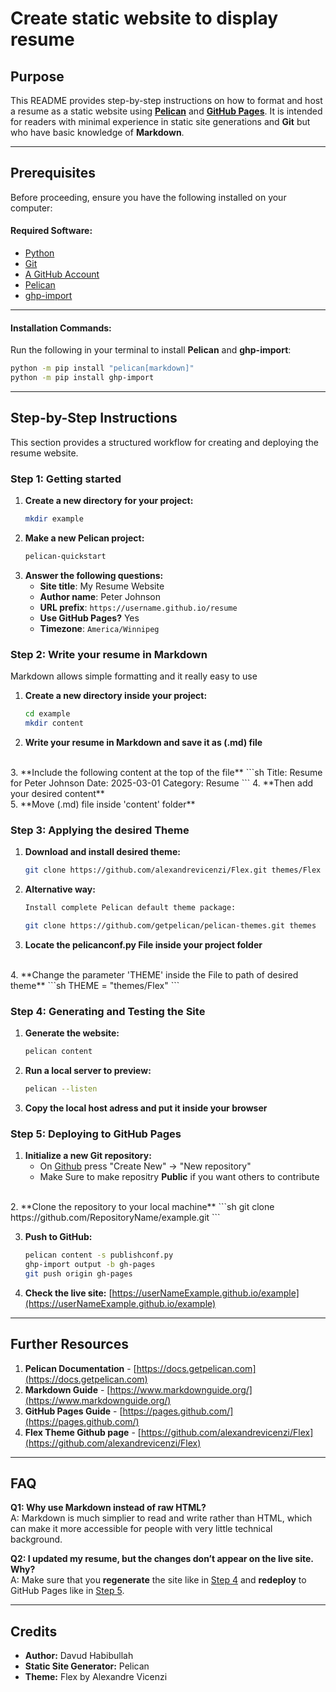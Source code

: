 # Create static website to display resume

## Purpose

This README provides step-by-step instructions on how to format and host a resume as a static website using [**Pelican**](https://getpelican.com/) and [**GitHub Pages**](https://pages.github.com/). It is intended for readers with minimal experience in static site generations and **Git** but who have basic knowledge of **Markdown**.

***

## Prerequisites

Before proceeding, ensure you have the following installed on your computer:

#### Required Software:

- [Python](https://www.python.org)
- [Git](https://git-scm.com)
- [A GitHub Account](https://github.com)
- [Pelican](#installation-commands) 
- [ghp-import](#installation-commands)

***

#### Installation Commands:

Run the following in your terminal to install **Pelican** and **ghp-import**:

```sh
python -m pip install "pelican[markdown]"
python -m pip install ghp-import
```

***

## Step-by-Step Instructions

This section provides a structured workflow for creating and deploying the resume website. 

### Step 1: Getting started  
1. **Create a new directory for your project:**
   ```sh
   mkdir example
   ```
2. **Make a new Pelican project:**
   ```sh
   pelican-quickstart
   ```
3. **Answer the following questions:**
   - **Site title**: My Resume Website
   - **Author name**: Peter Johnson
   - **URL prefix**: `https://username.github.io/resume`
   - **Use GitHub Pages?** Yes
   - **Timezone**: `America/Winnipeg`

### Step 2: Write your resume in Markdown


Markdown allows simple formatting and it really easy to use

1. **Create a new directory inside your project:**
   ```sh
   cd example
   mkdir content
   ```
2. **Write your resume in Markdown and save it as (.md) file**    
<br>
3. **Include the following content at the top of the file**  
   ```sh
   Title: Resume for Peter Johnson
   Date: 2025-03-01
   Category: Resume
   ```
4. **Then add your desired content**
<br>
5. **Move (.md) file inside 'content' folder**

### Step 3: Applying the desired Theme

1. **Download and install desired theme:**
   ```sh
   git clone https://github.com/alexandrevicenzi/Flex.git themes/Flex
   ```
2. **Alternative way:**
   ```sh
   Install complete Pelican default theme package:

   git clone https://github.com/getpelican/pelican-themes.git themes
   ```

3. **Locate the pelicanconf.py File inside your project folder**  
<br>
4. **Change the parameter 'THEME' inside the File to path of desired theme**
   ```sh
   THEME = "themes/Flex"
   ```

### Step 4: Generating and Testing the Site


1. **Generate the website:**
   ```sh
   pelican content
   ```
2. **Run a local server to preview:**
   ```sh
   pelican --listen
   ```
3. **Copy the local host adress and put it inside your browser**

### Step 5: Deploying to GitHub Pages

1. **Initialize a new Git repository:**
   - On [Github](https://github.com/) press "Create New" -> "New repository"
   - Make Sure to make repositry **Public** if you want others to contribute
  <br>
2. **Clone the repository to your local machine**  
   ```sh
   git clone https://github.com/RepositoryName/example.git
   ```

3. **Push to GitHub:**
   ```sh
   pelican content -s publishconf.py
   ghp-import output -b gh-pages
   git push origin gh-pages
   ```

4. **Check the live site:**  [https://userNameExample.github.io/example](https://userNameExample.github.io/example)

***

## Further Resources

1. **Pelican Documentation** - [https://docs.getpelican.com](https://docs.getpelican.com)
2. **Markdown Guide** - [https://www.markdownguide.org/](https://www.markdownguide.org/)
3. **GitHub Pages Guide** - [https://pages.github.com/](https://pages.github.com/)
4. **Flex Theme Github page** - [https://github.com/alexandrevicenzi/Flex](https://github.com/alexandrevicenzi/Flex)

***

## FAQ

**Q1: Why use Markdown instead of raw HTML?**\
A: Markdown is much simplier to read and write rather than HTML, which can make it more accessible for people with very little technical background.

**Q2: I updated my resume, but the changes don’t appear on the live site. Why?**\
A: Make sure that you **regenerate** the site like in [Step 4](#step-4-generating-and-testing-the-site) and **redeploy** to GitHub Pages like in [Step 5](#step-5-deploying-to-github-pages).

***

## Credits

- **Author:** Davud Habibullah
- **Static Site Generator:** Pelican
- **Theme:** Flex by Alexandre Vicenzi


